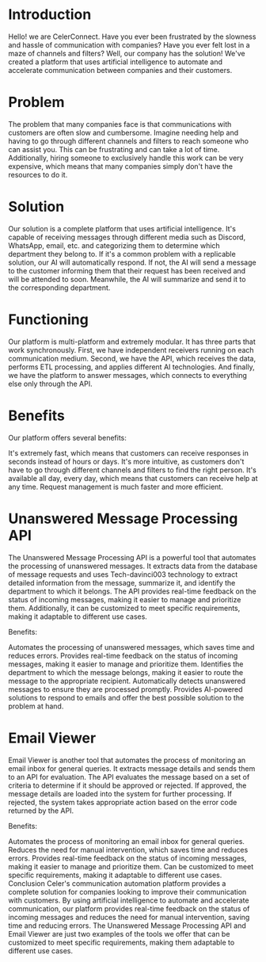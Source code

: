 # Introduction

Hello! we are CelerConnect. Have you ever been frustrated by the slowness and hassle of communication with companies? Have you ever felt lost in a maze of channels and filters? Well, our company has the solution! We've created a platform that uses artificial intelligence to automate and accelerate communication between companies and their customers.

# Problem

The problem that many companies face is that communications with customers are often slow and cumbersome. Imagine needing help and having to go through different channels and filters to reach someone who can assist you. This can be frustrating and can take a lot of time. Additionally, hiring someone to exclusively handle this work can be very expensive, which means that many companies simply don't have the resources to do it.

# Solution

Our solution is a complete platform that uses artificial intelligence. It's capable of receiving messages through different media such as Discord, WhatsApp, email, etc. and categorizing them to determine which department they belong to. If it's a common problem with a replicable solution, our AI will automatically respond. If not, the AI will send a message to the customer informing them that their request has been received and will be attended to soon. Meanwhile, the AI will summarize and send it to the corresponding department.

# Functioning

Our platform is multi-platform and extremely modular. It has three parts that work synchronously. First, we have independent receivers running on each communication medium. Second, we have the API, which receives the data, performs ETL processing, and applies different AI technologies. And finally, we have the platform to answer messages, which connects to everything else only through the API.

# Benefits

Our platform offers several benefits:

It's extremely fast, which means that customers can receive responses in seconds instead of hours or days.
It's more intuitive, as customers don't have to go through different channels and filters to find the right person.
It's available all day, every day, which means that customers can receive help at any time.
Request management is much faster and more efficient.

# Unanswered Message Processing API

The Unanswered Message Processing API is a powerful tool that automates the processing of unanswered messages. It extracts data from the database of message requests and uses Tech-davinci003 technology to extract detailed information from the message, summarize it, and identify the department to which it belongs. The API provides real-time feedback on the status of incoming messages, making it easier to manage and prioritize them. Additionally, it can be customized to meet specific requirements, making it adaptable to different use cases.

Benefits:

Automates the processing of unanswered messages, which saves time and reduces errors.
Provides real-time feedback on the status of incoming messages, making it easier to manage and prioritize them.
Identifies the department to which the message belongs, making it easier to route the message to the appropriate recipient.
Automatically detects unanswered messages to ensure they are processed promptly.
Provides AI-powered solutions to respond to emails and offer the best possible solution to the problem at hand.

# Email Viewer

Email Viewer is another tool that automates the process of monitoring an email inbox for general queries. It extracts message details and sends them to an API for evaluation. The API evaluates the message based on a set of criteria to determine if it should be approved or rejected. If approved, the message details are loaded into the system for further processing. If rejected, the system takes appropriate action based on the error code returned by the API.

Benefits:

Automates the process of monitoring an email inbox for general queries.
Reduces the need for manual intervention, which saves time and reduces errors.
Provides real-time feedback on the status of incoming messages, making it easier to manage and prioritize them.
Can be customized to meet specific requirements, making it adaptable to different use cases.
Conclusion
Celer's communication automation platform provides a complete solution for companies looking to improve their communication with customers. By using artificial intelligence to automate and accelerate communication, our platform provides real-time feedback on the status of incoming messages and reduces the need for manual intervention, saving time and reducing errors. The Unanswered Message Processing API and Email Viewer are just two examples of the tools we offer that can be customized to meet specific requirements, making them adaptable to different use cases.
